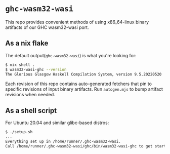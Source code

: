 # `ghc-wasm32-wasi`

This repo provides convenient methods of using x86_64-linux binary
artifacts of our GHC wasm32-wasi port.

## As a nix flake

The default output(`ghc-wasm32-wasi`) is what you're looking for:

```sh
$ nix shell .
$ wasm32-wasi-ghc --version
The Glorious Glasgow Haskell Compilation System, version 9.5.20220520
```

Each revision of this repo contains auto-generated fetchers that pin
to specific revisions of input binary artifacts. Run `autogen.mjs` to
bump artifact revisions when needed.

## As a shell script

For Ubuntu 20.04 and similar glibc-based distros:

```sh
$ ./setup.sh
...
Everything set up in /home/runner/.ghc-wasm32-wasi.
Call /home/runner/.ghc-wasm32-wasi/ghc/bin/wasm32-wasi-ghc to get started.
```
